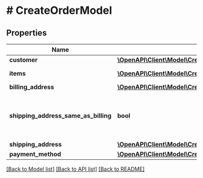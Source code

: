 # # CreateOrderModel

## Properties

Name | Type | Description | Notes
------------ | ------------- | ------------- | -------------
**customer** | [**\OpenAPI\Client\Model\CreateOrderModelCustomer**](CreateOrderModelCustomer.md) |  | [optional]
**items** | [**\OpenAPI\Client\Model\CreateOrderItemModel[]**](CreateOrderItemModel.md) | Order items. |
**billing_address** | [**\OpenAPI\Client\Model\CreateOrderModelBillingAddress**](CreateOrderModelBillingAddress.md) |  |
**shipping_address_same_as_billing** | **bool** | Indicates if shipping address is same as billing address. |
**shipping_address** | [**\OpenAPI\Client\Model\CreateOrderModelShippingAddress**](CreateOrderModelShippingAddress.md) |  |
**payment_method** | [**\OpenAPI\Client\Model\CreateOrderModelPaymentMethod**](CreateOrderModelPaymentMethod.md) |  |

[[Back to Model list]](../../README.md#models) [[Back to API list]](../../README.md#endpoints) [[Back to README]](../../README.md)
